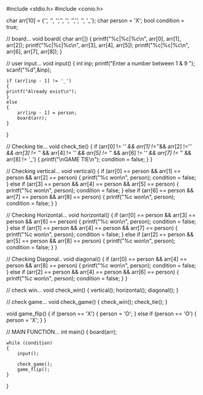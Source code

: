 #include <stdio.h>
#include <conio.h>

char arr[10] = {'_', '_', '_','_', '_', '_','_', '_', '_'};
char person = 'X';
bool condition = true;


// board...
void board( char arr[])
{
	printf("%c|%c|%c\n", arr[0], arr[1], arr[2]);
	printf("%c|%c|%c\n", arr[3], arr[4], arr[5]);
	printf("%c|%c|%c\n", arr[6], arr[7], arr[8]);
}


// user input...
void input()
{
	int inp;
	printf("Enter a number between 1 & 9  ");
	scanf("%d",&inp);

	if (arr[inp - 1] != '_')
	{
	printf("Already exist\n");
	}
	else
	{
		arr[inp - 1] = person;
		board(arr);
	}
}


// Checking tie...
void check_tie()
{
	if (arr[0] != '_' && arr[1] !='_'&& arr[2] !='_' && arr[3] != '_' && arr[4] != '_' && arr[5] != '_' && arr[6] != '_' && arr[7] != '_' && arr[8] != '_')
	{
		printf("\nGAME TIE\n");
		condition = false;
	}
}


// Checking vertical...
void vertical()
{
	if (arr[0] == person && arr[1] == person && arr[2] == person)
	{
		printf("%c won\n", person);
		condition = false;
	}
	else if (arr[3] == person && arr[4] == person && arr[5] == person)
	{
		printf("%c won\n", person);
		condition = false;
	}
	else if (arr[6] == person && arr[7] == person && arr[8] == person)
	{
		printf("%c won\n", person);
		condition = false;
	}
}


// Checking Horizontal...
void horizontal()
{
	if (arr[0] == person && arr[3] == person && arr[6] == person)
	{
		printf("%c won\n", person);
		condition = false;
	}
	else if (arr[1] == person && arr[4] == person && arr[7] == person)
	{
		printf("%c won\n", person);
		condition = false;
	}
	else if (arr[2] == person && arr[5] == person && arr[8] == person)
	{
		printf("%c won\n", person);
		condition = false;
	}
}


// Checking Diagonal..
void diagonal()
{
	if (arr[0] == person && arr[4] == person && arr[8] == person)
	{
		printf("%c won\n", person);
		condition = false;
	}
	else if (arr[2] == person && arr[4] == person && arr[6] == person)
	{
		printf("%c won\n", person);
		condition = false;
	}
}


// check win...
void check_win()
{
	vertical();
	horizontal();
	diagonal();
}


// check game...
void check_game()
{
	check_win();
	check_tie();
}

void game_flip()
{
	if (person == 'X')
	{
		person = 'O';
	}
	else if (person == 'O')
	{
		person = 'X';
	}
}


// MAIN FUNCTION...
int main()
{
	board(arr);

	while (condition)
	{
		input();

		check_game();
		game_flip();
	}
}
